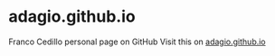 adagio.github.io
================

Franco Cedillo personal page on GitHub
Visit this on [adagio.github.io](adagio.github.io)
